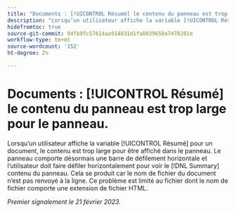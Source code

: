 ```yaml
---
title: "Documents : [!UICONTROL Résumé] le contenu du panneau est trop large pour le panneau."
description: "Lorsqu’un utilisateur affiche la variable [!UICONTROL Résumé] pour un document, le contenu est trop large pour être affiché dans le panneau. Le panneau comporte désormais une barre de défilement horizontale et l’utilisateur doit faire défiler horizontalement pour voir le [!DNL Summary] contenu du panneau. Cela se produit car le nom de fichier du document n’est pas renvoyé à la ligne. Ce problème est limité au fichier dont le nom de fichier comporte une extension de fichier HTML."
hidefromtoc: true
source-git-commit: 94fb9fc57614aa914031d1fa0039650a7478201e
workflow-type: tm+mt
source-wordcount: '152'
ht-degree: 2%

---
```



# Documents : [!UICONTROL Résumé] le contenu du panneau est trop large pour le panneau.

Lorsqu’un utilisateur affiche la variable [!UICONTROL Résumé] pour un document, le contenu est trop large pour être affiché dans le panneau. Le panneau comporte désormais une barre de défilement horizontale et l’utilisateur doit faire défiler horizontalement pour voir le [!DNL Summary] contenu du panneau. Cela se produit car le nom de fichier du document n’est pas renvoyé à la ligne. Ce problème est limité au fichier dont le nom de fichier comporte une extension de fichier HTML.

_Premier signalement le 21 février 2023._

